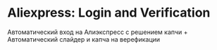 # Aliexpress: Login and Verification
Автоматический вход на Алиэкспресс с решением капчи + Автоматический слайдер и капча на верефикации
